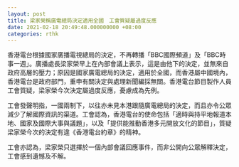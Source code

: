 ```yaml
---
layout: post
title: 梁家榮稱廣電總局決定適用全國　工會質疑屬過度反應
date: 2021-02-18 20:49:48.000000000 +08:00
categories: rthk
---
```


香港電台根據國家廣播電視總局的決定，不再轉播「BBC國際頻道」及「BBC時事一週」。廣播處長梁家榮早上在內部會議上表示，這是由他下的決定，並無來自政府高層的壓力；原因是國家廣電總局的決定，適用於全國，而香港屬中國境內，香港電台是政府部門，重申有關決定與處理新聞編採無關。香港電台節目製作人員工會質疑，梁家榮今次決定屬過度反應，憂慮成為先例。

工會發聲明指，一國兩制下，以往亦未見本港跟隨廣電總局的決定，而且亦令公眾減少了解國際資訊的渠道。工會認為，香港電台的使命包括「適時與持平地報道本地、國家及國際大事與議題」，以及「提供能推動香港多元開放文化的節目」，質疑梁家榮今次的決定有違《香港電台約章》的精神。

工會亦認為，梁家榮只選擇於一個內部會議回應事件，而非公開向公眾解釋決定，工會感到遺憾及不解。
